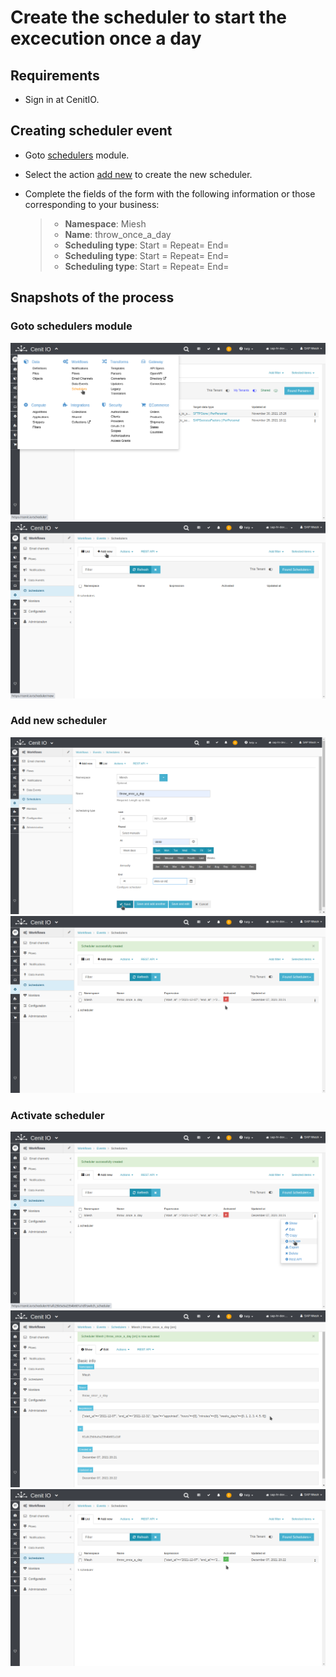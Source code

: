 # Create the scheduler to start the excecution once a day

## Requirements

* Sign in at CenitIO.[<i class="fa fa-external-link" aria-hidden="true"></i>](https://cenit.io/users/sign_in)

## Creating scheduler event

* Goto [schedulers](https://cenit.io/scheduler) module.
* Select the action [add new](https://cenit.io/scheduler/new) to create the new scheduler.
* Complete the fields of the form with the following information or those corresponding to your business:

    >- **Namespace**: Miesh
    >- **Name**: throw_once_a_day
    >- **Scheduling type**: Start = Repeat= End=
    >- **Scheduling type**: Start = Repeat= End=
    >- **Scheduling type**: Start = Repeat= End=

## Snapshots of the process

### Goto schedulers module

   ![](../assets/snapshots/miesh-schedulers/snapshots-001.png)
   ![](../assets/snapshots/miesh-schedulers/snapshots-002.png)
    
### Add new scheduler

   ![](../assets/snapshots/miesh-schedulers/snapshots-003.png)
   ![](../assets/snapshots/miesh-schedulers/snapshots-004.png)

### Activate scheduler

   ![](../assets/snapshots/miesh-schedulers/snapshots-005.png)
   ![](../assets/snapshots/miesh-schedulers/snapshots-006.png)
   ![](../assets/snapshots/miesh-schedulers/snapshots-007.png)